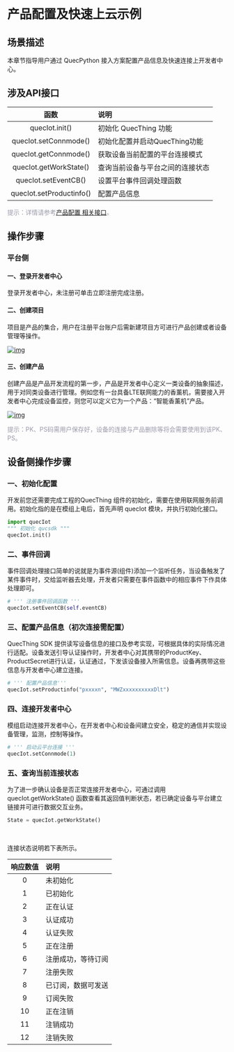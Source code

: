 # 产品配置及快速上云示例
## __场景描述__
本章节指导用户通过 QuecPython 接入方案配置产品信息及快速连接上开发者中心。

## __涉及API接口__

| 函数 | 说明  |
|:--------:| :-------------|
|quecIot.init()|初始化 QuecThing 功能 |
|quecIot.setConnmode()|初始化配置并启动QuecThing功能 |
|quecIot.getConnmode()|获取设备当前配置的平台连接模式 |
|quecIot.getWorkState()|查询当前设备与平台之间的连接状态 |
|quecIot.setEventCB() |设置平台事件回调处理函数 |
|quecIot.setProductinfo()|配置产品信息 |


<font color=#999AAA >提示：详情请参考[产品配置 相关接口](/deviceDevelop/cellular/QuecPython/api/cellular-quecpython-api-02.md)。</font>


## __操作步骤__
### __平台侧__
#### __一、登录开发者中心__
登录<a :href="toDevelopCenter()" target="_blank">开发者中心</a>，未注册可单击<a :href="toDevelopCenter('registerType')" target="_blank">立即注册</a>完成注册。
#### __二、创建项目__
项目是产品的集合，用户在注册平台账户后需新建项目方可进行产品创建或者设备管理等操作。

<a data-fancybox title="img" href="/deviceDevelop/cellular/QuecPython/resource/Connect_cloud/Example-01.png">![img](/deviceDevelop/cellular/QuecPython/resource/Connect_cloud/Example-01.png)</a>

#### __三、创建产品__
创建产品是产品开发流程的第一步，产品是开发者中心定义一类设备的抽象描述，用于对同类设备进行管理。例如您有一台具备LTE联网能力的香薰机，需要接入开发者中心完成设备监控，则您可以定义它为一个产品：“智能香薰机”产品。

<a data-fancybox title="img" href="/deviceDevelop/cellular/QuecPython/resource/Connect_cloud/Example-02.png">![img](/deviceDevelop/cellular/QuecPython/resource/Connect_cloud/Example-02.png)</a>

<font color=#999AAA >提示：PK、PS码需用户保存好，设备的连接与产品删除等将会需要使用到该PK、PS。</font>

## __设备侧操作步骤__
### __一、初始化配置__
开发前您还需要完成工程的QuecThing 组件的初始化，需要在使用联网服务前调用。初始化指的是在模组上电后，首先声明 quecIot 模块，并执行初始化接口。
```py
import quecIot
""" 初始化 qucsdk """
quecIot.init()
```
### __二、事件回调__

事件回调处理接口简单的说就是为事件源(组件)添加一个监听任务，当设备触发了某件事件时，交给监听器去处理，开发者只需要在事件函数中的相应事件下作具体处理即可。

```py
# ''' 注册事件回调函数 '''
quecIot.setEventCB(self.eventCB)
```
### __三、配置产品信息（初次连接需配置）__

QuecThing SDK 提供读写设备信息的接口及参考实现，可根据具体的实际情况进行适配。设备发送引导认证操作时，开发者中心对其携带的ProductKey、ProductSecret进行认证，认证通过，下发该设备接入所需信息。设备再携带这些信息与开发者中心建立连接。
```py
# ''' 配置产品信息'''
quecIot.setProductinfo("pxxxxn", "MWZxxxxxxxxxxDlt")
```


### __四、连接开发者中心__
模组启动连接开发者中心，在开发者中心和设备间建立安全，稳定的通信并实现设备管理，监测，控制等操作。
```py
# ''' 启动云平台连接 '''
quecIot.setConnmode(1)
```

### __五、查询当前连接状态__

为了进一步确认设备是否正常连接开发者中心，可通过调用 quecIot.getWorkState() 函数查看其返回值判断状态，若已确定设备与平台建立链接并可进行数据交互业务。

```py
State = quecIot.getWorkState()
```

<br>

连接状态说明若下表所示。

| 响应数值 | 说明   |
|:--------:| :-----------|
|0| 未初始化|
|1| 已初始化|
|2| 正在认证|
|3| 认证成功|
|4| 认证失败|
|5| 正在注册|
|6| 注册成功，等待订阅|
|7| 注册失败|
|8| 已订阅，数据可发送|
|9| 订阅失败|
|10| 正在注销|
|11|  注销成功|
|12|  注销失败|

      
 
